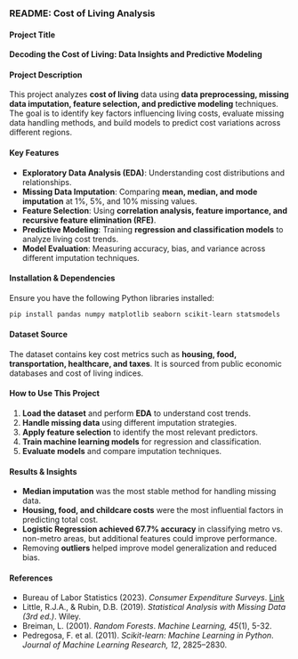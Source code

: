 ### **README: Cost of Living Analysis**  

#### **Project Title**  
**Decoding the Cost of Living: Data Insights and Predictive Modeling**  

#### **Project Description**  
This project analyzes **cost of living** data using **data preprocessing, missing data imputation, feature selection, and predictive modeling** techniques. The goal is to identify key factors influencing living costs, evaluate missing data handling methods, and build models to predict cost variations across different regions.  

#### **Key Features**  
- **Exploratory Data Analysis (EDA)**: Understanding cost distributions and relationships.  
- **Missing Data Imputation**: Comparing **mean, median, and mode imputation** at 1%, 5%, and 10% missing values.  
- **Feature Selection**: Using **correlation analysis, feature importance, and recursive feature elimination (RFE)**.  
- **Predictive Modeling**: Training **regression and classification models** to analyze living cost trends.  
- **Model Evaluation**: Measuring accuracy, bias, and variance across different imputation techniques.  

#### **Installation & Dependencies**  
Ensure you have the following Python libraries installed:  
```bash
pip install pandas numpy matplotlib seaborn scikit-learn statsmodels
```

#### **Dataset Source**  
The dataset contains key cost metrics such as **housing, food, transportation, healthcare, and taxes**. It is sourced from public economic databases and cost of living indices.  

#### **How to Use This Project**  
1. **Load the dataset** and perform **EDA** to understand cost trends.  
2. **Handle missing data** using different imputation strategies.  
3. **Apply feature selection** to identify the most relevant predictors.  
4. **Train machine learning models** for regression and classification.  
5. **Evaluate models** and compare imputation techniques.  

#### **Results & Insights**  
- **Median imputation** was the most stable method for handling missing data.  
- **Housing, food, and childcare costs** were the most influential factors in predicting total cost.  
- **Logistic Regression achieved 67.7% accuracy** in classifying metro vs. non-metro areas, but additional features could improve performance.  
- Removing **outliers** helped improve model generalization and reduced bias.  

#### **References**  
- Bureau of Labor Statistics (2023). *Consumer Expenditure Surveys*. [Link](https://www.bls.gov/cex/)  
- Little, R.J.A., & Rubin, D.B. (2019). *Statistical Analysis with Missing Data (3rd ed.)*. Wiley.  
- Breiman, L. (2001). *Random Forests*. *Machine Learning, 45*(1), 5-32.  
- Pedregosa, F. et al. (2011). *Scikit-learn: Machine Learning in Python*. *Journal of Machine Learning Research, 12*, 2825–2830.  

